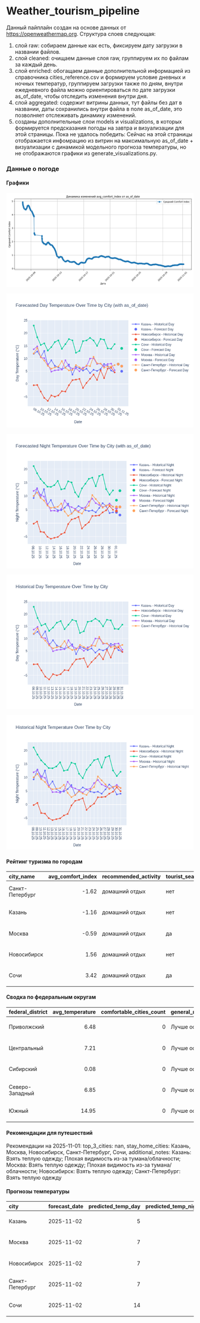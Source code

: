 # Weather_tourism_pipeline
Данный пайплайн создан на основе данных от https://openweathermap.org.
Структура слоев следующая:
  1) слой raw: 
  собираем данные как есть, фиксируем дату загрузки в названии файлов.
  2) слой cleaned:
  очищаем данные слоя raw, группируем их по файлам за каждый день.
  3) слой enriched:
  обогащаем данные дополнительной информацией из справочника cities_reference.csv и формируем условие дневных и ночных температур,
  группируем загрузки также по дням, внутри ежедневного файла можно ориентироваться по дате загрузки as_of_date, чтобы отследить изменения внутри дня.
  4) слой aggregated:
   содержит витрины данных, тут файлы без дат в названии, даты сохранились внутри файла в поле as_of_date, это позволняет отслеживать динамику изменений.
  6) созданы дополнительные слои models и visualizations, в которых формируется предсказания погоды на завтра и визуализации для этой страницы.
  Пока не удалось победить: Сейчас на этой страницы отображается инфомрацию из витрин на максимальную as_of_date + визуализации с динамикой модельного прогноза температуры, 
  но не отображаются графики из generate_visualizations.py.
<!-- WEATHER DATA START -->
### Данные о погоде

#### Графики
![Comfort Index Trend](data/visualizations/comfort_index_trend.png)

![Forecasted Day Temperature](data/visualizations/forecasted_day_temperature.png)

![Forecasted Night Temperature](data/visualizations/forecasted_night_temperature.png)

![Historical Day Temperature](data/visualizations/historical_day_temperature.png)

![Historical Night Temperature](data/visualizations/historical_night_temperature.png)

#### Рейтинг туризма по городам
| city_name       |   avg_comfort_index | recommended_activity   | tourist_season_match   | tourism_season   | tour_recommendation       | as_of_date          |
|:----------------|--------------------:|:-----------------------|:-----------------------|:-----------------|:--------------------------|:--------------------|
| Санкт-Петербург |               -1.62 | домашний отдых         | нет                    | Май-Сентябрь     | домашний отдых вне сезона | 2025-11-01 03:15:00 |
| Казань          |               -1.16 | домашний отдых         | нет                    | Май-Сентябрь     | домашний отдых вне сезона | 2025-11-01 03:15:00 |
| Москва          |               -0.59 | домашний отдых         | да                     | Круглогодично    | домашний отдых в сезон    | 2025-11-01 03:15:00 |
| Новосибирск     |                1.56 | домашний отдых         | нет                    | Июнь-Август      | домашний отдых вне сезона | 2025-11-01 03:15:00 |
| Сочи            |                3.42 | домашний отдых         | да                     | Май-Октябрь      | домашний отдых в сезон    | 2025-11-01 03:15:00 |

#### Сводка по федеральным округам
| federal_district   |   avg_temperature |   comfortable_cities_count | general_recommendation   | as_of_date          |
|:-------------------|------------------:|---------------------------:|:-------------------------|:--------------------|
| Приволжский        |              6.48 |                          0 | Лучше остаться дома      | 2025-11-01 03:15:00 |
| Центральный        |              7.21 |                          0 | Лучше остаться дома      | 2025-11-01 03:15:00 |
| Сибирский          |              0.08 |                          0 | Лучше остаться дома      | 2025-11-01 03:15:00 |
| Северо-Западный    |              6.85 |                          0 | Лучше остаться дома      | 2025-11-01 03:15:00 |
| Южный              |             14.95 |                          0 | Лучше остаться дома      | 2025-11-01 03:15:00 |

#### Рекомендации для путешествий
Рекомендации на 2025-11-01: top_3_cities: nan, stay_home_cities: Казань, Москва, Новосибирск, Санкт-Петербург, Сочи, additional_notes: Казань: Взять теплую одежду; Плохая видимость из-за тумана/облачности; Москва: Взять теплую одежду; Плохая видимость из-за тумана/облачности; Новосибирск: Взять теплую одежду; Санкт-Петербург: Взять теплую одежду

#### Прогнозы температуры
| city            | forecast_date   |   predicted_temp_day |   predicted_temp_night | model_type       | as_of_date          |
|:----------------|:----------------|---------------------:|-----------------------:|:-----------------|:--------------------|
| Казань          | 2025-11-02      |                    5 |                      3 | LinearRegression | 2025-11-01 03:15:22 |
| Москва          | 2025-11-02      |                    7 |                      6 | LinearRegression | 2025-11-01 03:15:22 |
| Новосибирск     | 2025-11-02      |                    7 |                      6 | LinearRegression | 2025-11-01 03:15:22 |
| Санкт-Петербург | 2025-11-02      |                    7 |                      6 | LinearRegression | 2025-11-01 03:15:22 |
| Сочи            | 2025-11-02      |                   14 |                     12 | LinearRegression | 2025-11-01 03:15:22 |


<!-- WEATHER DATA END -->
